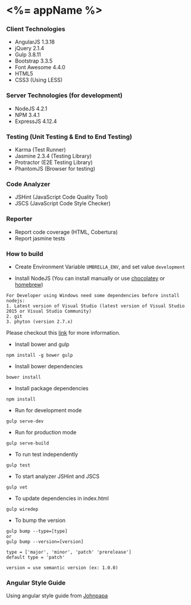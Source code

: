 # <%= appName %>

### Client Technologies
- AngularJS 1.3.18
- jQuery 2.1.4
- Gulp 3.8.11
- Bootstrap 3.3.5
- Font Awesome 4.4.0
- HTML5
- CSS3 (Using LESS)

### Server Technologies (for development)
- NodeJS 4.2.1
- NPM 3.4.1
- ExpressJS 4.12.4

### Testing (Unit Testing & End to End Testing)
- Karma (Test Runner)
- Jasmine 2.3.4 (Testing Library)
- Protractor (E2E Testing Library)
- PhantomJS (Browser for testing)

### Code Analyzer
- JSHint (JavaScript Code Quality Tool)
- JSCS (JavaScript Code Style Checker)

### Reporter
- Report code coverage (HTML, Cobertura)
- Report jasmine tests

### How to build
- Create Environment Variable `UMBRELLA_ENV`, and set value `development`

- Install NodeJS (You can install manually or use [chocolatey](https://chocolatey.org/) or [homebrew](http://brew.sh/))

```
For Developer using Windows need some dependencies before install nodejs:
1. Latest version of Visual Studio (latest version of Visual Studio 2015 or Visual Studio Community)
2. git
3. phyton (version 2.7.x)
```
Please checkout this [link](http://www.johnpapa.net/tips-for-running-node-and-npm-on-windows/) for more information.

- Install bower and gulp

```
npm install -g bower gulp
```

- Install bower dependencies

```
bower install
```

- Install package dependencies

```
npm install
```

- Run for development mode

```
gulp serve-dev
```

- Run for production mode

```
gulp serve-build
```

- To run test independently

```
gulp test
```

- To start analyzer JSHint and JSCS

```
gulp vet
```

- To update dependencies in index.html

```
gulp wiredep
```

- To bump the version

```
gulp bump --type=[type]
or
gulp bump --version=[version]
```

```
type = ['major', 'minor', 'patch' 'prerelease']
default type = 'patch'
```

```
version = use semantic version (ex: 1.0.0)
```


### Angular Style Guide
Using angular style guide from [Johnpapa](https://github.com/johnpapa/angular-styleguide)

